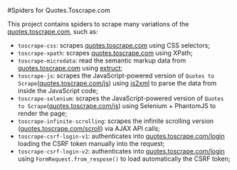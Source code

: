 #Spiders for Quotes.Toscrape.com

This project contains spiders to scrape many variations of the [quotes.toscrape.com](https://quotes.toscrape.com), such as:

* `toscrape-css`: scrapes [quotes.toscrape.com](https://quotes.toscrape.com) using CSS selectors;
* `toscrape-xpath`: scrapes [quotes.toscrape.com](https://quotes.toscrape.com) using XPath;
* `toscrape-microdata`: read the semantic markup data from [quotes.toscrape.com](https://quotes.toscrape.com) using [extruct](https://github.com/scrapinghub/extruct);
* `toscrape-js`: scrapes the JavaScript-powered version of `Quotes to Scrape`([quotes.toscrape.com/js](https://quotes.toscrape.com/js)) using [js2xml](https://github.com/scrapinghub/js2xml) to parse the data from inside the JavaScript code;
* `toscrape-selenium`: scrapes the JavaScript-powered version of `Quotes to Scrape`([quotes.toscrape.com/js](https://quotes.toscrape.com/js)) using Selenium + PhantomJS to render the page;
* `toscrape-infinite-scrolling`: scrapes the infinite scrolling version ([quotes.toscrape.com/scroll](https://quotes.toscrape.com/scroll)) via AJAX API calls;
* `toscrape-csrf-login-v1`: authenticates into [quotes.toscrape.com/login](https://quotes.toscrape.com/login) loading the CSRF token manually into the request;
* `toscrape-csrf-login-v2`: authenticates into [quotes.toscrape.com/login](https://quotes.toscrape.com/login) using `FormRequest.from_respose()` to load automatically the CSRF token;


